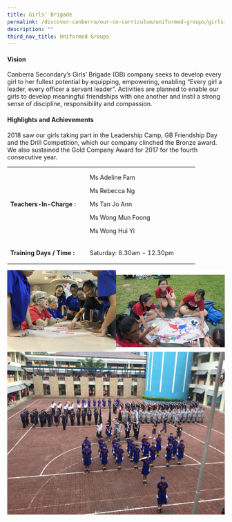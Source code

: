 ```yaml
---
title: Girls' Brigade
permalink: /discover-canberra/our-co-curriculum/uniformed-groups/girls-brigade/
description: ""
third_nav_title: Uniformed Groups
---
```

<h4><strong>Vision</strong></h4>
<p>Canberra Secondary&rsquo;s Girls&rsquo; Brigade (GB) company seeks to develop every girl to her fullest potential by equipping, empowering, enabling &ldquo;Every girl a leader, every officer a servant leader&rdquo;. Activities are planned to enable our girls to develop meaningful friendships with one another and instil a strong sense of discipline, responsibility and compassion.</p>
<h4><strong>Highlights and Achievements</strong></h4>
<p>2018 saw our girls taking part in the Leadership Camp, GB Friendship Day and the Drill Competition, which our company clinched the Bronze award. We also sustained the Gold Company Award for 2017 for the fourth consecutive year.</p>
<table border="0" cellpadding="10">
<tbody>
<tr>
<td width="170">
<p><strong>Teachers-In-Charge :</strong></p>
</td>
<td width="237">
<p>Ms Adeline Fam</p>
<p>Ms Rebecca Ng</p>
<p>Ms Tan Jo Ann</p>
<p>Ms Wong Mun Foong</p>
<p>Ms Wong Hui Yi</p>
</td>
</tr>
<tr>
<td>
<p><strong>Training Days / Time :</strong></p>
</td>
<td>
<p>Saturday: 8.30am - 12.30pm</p>
</td>
</tr>
</tbody>
</table>

![](/images/gb.jpg)